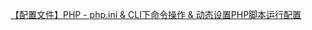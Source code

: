 [【配置文件】PHP - php.ini & CLI下命令操作 & 动态设置PHP脚本运行配置](https://blog.csdn.net/william_n/article/details/105267292)